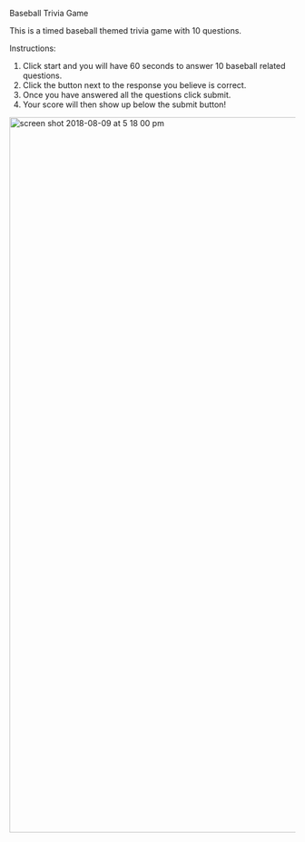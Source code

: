 Baseball Trivia Game

This is a timed baseball themed trivia game with 10 questions.

Instructions:
1. Click start and you will have 60 seconds to answer 10 baseball related questions.
2. Click the button next to the response you believe is correct.
3. Once you have answered all the questions click submit.
4. Your score will then show up below the submit button!

<img width="1260" alt="screen shot 2018-08-09 at 5 18 00 pm" src="https://user-images.githubusercontent.com/40393934/43926434-47082922-9bf8-11e8-9cf3-44a39c7e4de0.png">


